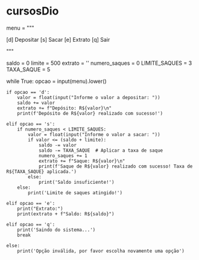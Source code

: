 # cursosDio

 menu = """
 
 [d] Depositar
 [s] Sacar
 [e] Extrato
 [q] Sair
 
   """

 saldo = 0
 limite = 500
 extrato = ''
 numero_saques = 0
 LIMITE_SAQUES = 3
 TAXA_SAQUE = 5

 while True:
    opcao = input(menu).lower()

    if opcao == 'd':
        valor = float(input("Informe o valor a depositar: "))
        saldo += valor
        extrato += f"Depósito: R${valor}\n"
        print(f'Depósito de R${valor} realizado com sucesso!')

    elif opcao == 's':
        if numero_saques < LIMITE_SAQUES:
            valor = float(input("Informe o valor a sacar: "))
            if valor <= (saldo + limite):
                saldo -= valor
                saldo -= TAXA_SAQUE  # Aplicar a taxa de saque
                numero_saques += 1
                extrato += f"Saque: R${valor}\n"
                print(f'Saque de R${valor} realizado com sucesso! Taxa de R${TAXA_SAQUE} aplicada.')
            else:
                print('Saldo insuficiente!')
        else:
            print('Limite de saques atingido!')

    elif opcao == 'e':
        print("Extrato:")
        print(extrato + f"Saldo: R${saldo}")

    elif opcao == 'q':
        print('Saindo do sistema...')
        break

    else:
        print('Opção inválida, por favor escolha novamente uma opção')
